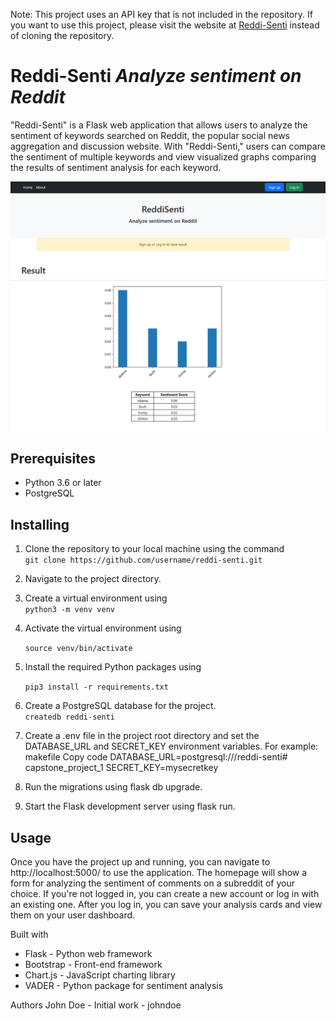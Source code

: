 Note: This project uses an API key that is not included in the repository. If you want to use this project, please visit the website at [Reddi-Senti](https://reddi-senti.onrender.com/) instead of cloning the repository.

# Reddi-Senti    *Analyze sentiment on Reddit*
"Reddi-Senti" is a Flask web application that allows users to analyze the sentiment of keywords searched on Reddit, the popular social news aggregation and discussion website. With "Reddi-Senti," users can compare the sentiment of multiple keywords and view visualized graphs comparing the results of sentiment analysis for each keyword.
    
![result_graph](result_graph.png)

## Prerequisites
- Python 3.6 or later
- PostgreSQL

## Installing
1. Clone the repository to your local machine using the command  
    `git clone https://github.com/username/reddi-senti.git`
2. Navigate to the project directory.
3. Create a virtual environment using   
    `python3 -m venv venv`
4. Activate the virtual environment using  
    
    `source venv/bin/activate`
5. Install the required Python packages using  
    
    `pip3 install -r requirements.txt`
6. Create a PostgreSQL database for the project.  
   `createdb reddi-senti`
7. Create a .env file in the project root directory and set the DATABASE_URL and SECRET_KEY environment variables. For example:
makefile
Copy code
DATABASE_URL=postgresql:///reddi-senti# capstone_project_1
SECRET_KEY=mysecretkey
1. Run the migrations using flask db upgrade.
2. Start the Flask development server using flask run.

## Usage
Once you have the project up and running, you can navigate to http://localhost:5000/ to use the application. The homepage will show a form for analyzing the sentiment of comments on a subreddit of your choice. If you're not logged in, you can create a new account or log in with an existing one. After you log in, you can save your analysis cards and view them on your user dashboard.

Built with
- Flask - Python web framework
- Bootstrap - Front-end framework
- Chart.js - JavaScript charting library
- VADER - Python package for sentiment analysis

Authors
John Doe - Initial work - johndoe
